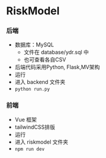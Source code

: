 # RiskModel


### 后端
- 数据库：MySQL
  - 文件在 database/ydr.sql 中
  - 也可查看各自CSV
- 后端代码采用Python, Flask,MV架构
- 运行
-   进入 backend 文件夹 
-   ```python run.py```

### 前端
- Vue 框架
- tailwindCSS排版
- 运行
- 进入 riskmodel 文件夹
- ```npm run dev```